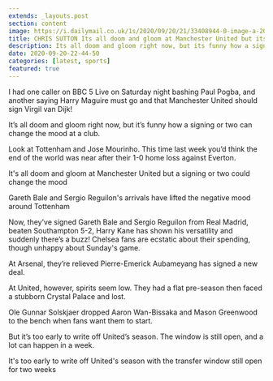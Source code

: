 ```yaml
---
extends: _layouts.post
section: content
image: https://i.dailymail.co.uk/1s/2020/09/20/21/33408944-0-image-a-20_1600635468064.jpg 
title: CHRIS SUTTON Its all doom and gloom at Manchester United but its too soon to write off season 
description: Its all doom and gloom right now, but its funny how a signing or two can change the mood at a club. Look at Tottenham and Jose Mourinho. 
date: 2020-09-20-22-44-50 
categories: [latest, sports] 
featured: true 
--- 
```

I had one caller on BBC 5 Live on Saturday night bashing Paul Pogba, and another saying Harry Maguire must go and that Manchester United should sign Virgil van Dijk! 

It’s all doom and gloom right now, but it’s funny how a signing or two can change the mood at a club.

Look at Tottenham and Jose Mourinho. This time last week you’d think the end of the world was near after their 1-0 home loss against Everton. 

It's all doom and gloom at Manchester United but a signing or two could change the mood

Gareth Bale and Sergio Reguilon's arrivals have lifted the negative mood around Tottenham

Now, they’ve signed Gareth Bale and Sergio Reguilon from Real Madrid, beaten Southampton 5-2, Harry Kane has shown his versatility and suddenly there’s a buzz! Chelsea fans are ecstatic about their spending, though unhappy about Sunday's game. 

At Arsenal, they’re relieved Pierre-Emerick Aubameyang has signed a new deal. 

At United, however, spirits seem low. They had a flat pre-season then faced a stubborn Crystal Palace and lost. 

Ole Gunnar Solskjaer dropped Aaron Wan-Bissaka and Mason Greenwood to the bench when fans want them to start. 

But it’s too early to write off United’s season. The window is still open, and a lot can happen in a week.

It's too early to write off United's season with the transfer window still open for two weeks

